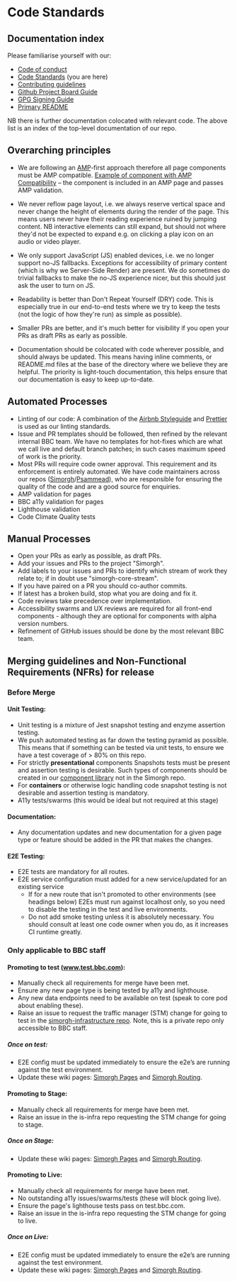 # Code Standards

## Documentation index

Please familiarise yourself with our:

- [Code of conduct](https://github.com/bbc/simorgh/blob/latest/.github/CODE_OF_CONDUCT.md)
- [Code Standards](https://github.com/bbc/simorgh/blob/latest/docs/Code-Standards.md) (you are here)
- [Contributing guidelines](https://github.com/bbc/simorgh/blob/latest/CONTRIBUTING.md)
- [Github Project Board Guide](https://github.com/bbc/simorgh/blob/latest/docs/Project-Board-Guide.md)
- [GPG Signing Guide](docs/GPG-Signing-Guide.md)
- [Primary README](https://github.com/bbc/simorgh/blob/latest/README.md)

NB there is further documentation colocated with relevant code. The above list is an index of the top-level documentation of our repo.

## Overarching principles

- We are following an [AMP](https://amp.dev/documentation/guides-and-tutorials/learn/spec/amphtml/)-first approach therefore all page components must be AMP compatible. [Example of component with AMP Compatibility](https://github.com/bbc/psammead/tree/latest/packages/components/psammead-image) – the component is included in an AMP page and passes AMP validation.

- We never reflow page layout, i.e. we always reserve vertical space and never change the height of elements during the render of the page. This means users never have their reading experience ruined by jumping content. NB interactive elements can still expand, but should not where they'd not be expected to expand e.g. on clicking a play icon on an audio or video player.

- We only support JavaScript (JS) enabled devices, i.e. we no longer support no-JS fallbacks. Exceptions for accessibility of primary content (which is why we Server-Side Render) are present. We do sometimes do trivial fallbacks to make the no-JS experience nicer, but this should just ask the user to turn on JS.

- Readability is better than Don't Repeat Yourself (DRY) code. This is especially true in our end-to-end tests where we try to keep the tests (not the logic of how they're run) as simple as possible).

- Smaller PRs are better, and it's much better for visibility if you open your PRs as draft PRs as early as possible.

- Documentation should be colocated with code wherever possible, and should always be updated. This means having inline comments, or README.md files at the base of the directory where we believe they are helpful. The priority is light-touch documentation, this helps ensure that our documentation is easy to keep up-to-date.

## Automated Processes

- Linting of our code: A combination of the [Airbnb Styleguide](https://github.com/airbnb/javascript/tree/master/react) and [Prettier](https://github.com/prettier/prettier) is used as our linting standards.
- Issue and PR templates should be followed, then refined by the relevant internal BBC team. We have no templates for hot-fixes which are what we call live and default branch patches; in such cases maximum speed of work is the priority.
- Most PRs will require code owner approval. This requirement and its enforcement is entirely automated. We have code maintainers across our repos ([Simorgh](https://github.com/bbc/simorgh)/[Psammead](https://github.com/bbc/psammead)), who are responsible for ensuring the quality of the code and are a good source for enquiries.
- AMP validation for pages
- BBC a11y validation for pages
- Lighthouse validation
- Code Climate Quality tests

## Manual Processes

- Open your PRs as early as possible, as draft PRs.
- Add your issues and PRs to the project "Simorgh".
- Add labels to your issues and PRs to identify which stream of work they relate to; if in doubt use "simorgh-core-stream".
- If you have paired on a PR you should co-author commits.
- If latest has a broken build, stop what you are doing and fix it.
- Code reviews take precedence over implementation.
- Accessibility swarms and UX reviews are required for all front-end components - although they are optional for components with alpha version numbers.
- Refinement of GitHub issues should be done by the most relevant BBC team.

## Merging guidelines and Non-Functional Requirements (NFRs) for release

### Before Merge

#### Unit Testing:

- Unit testing is a mixture of Jest snapshot testing and enzyme assertion testing.
- We push automated testing as far down the testing pyramid as possible. This means that if something can be tested via unit tests, to ensure we have a test coverage of > 80% on this repo.
- For strictly **presentational** components Snapshots tests must be present and assertion testing is desirable. Such types of components should be created in our [component library](https://github.com/bbc/psammead) not in the Simorgh repo.
- For **containers** or otherwise logic handling code snapshot testing is not desirable and assertion testing is mandatory.
- A11y tests/swarms (this would be ideal but not required at this stage)

#### Documentation:

- Any documentation updates and new documentation for a given page type or feature should be added in the PR that makes the changes.

#### E2E Testing:

- E2E tests are mandatory for all routes.
- E2E service configuration must added for a new service/updated for an existing service
  - If for a new route that isn't promoted to other environments (see headings below) E2Es must run against localhost only, so you need to disable the testing in the test and live environments.
  - Do not add smoke testing unless it is absolutely necessary. You should consult at least one code owner when you do, as it increases CI runtime greatly.

### Only applicable to BBC staff

#### Promoting to test (www.test.bbc.com):

- Manually check all requirements for merge have been met.
- Ensure any new page type is being tested by a11y and lighthouse.
- Any new data endpoints need to be available on test (speak to core pod about enabling these).
- Raise an issue to request the traffic manager (STM) change for going to test in the [simorgh-infrastructure repo](https://github.com/bbc/simorgh-infrastructure/). Note, this is a private repo only accessible to BBC staff.

##### Once on test:

- E2E config must be updated immediately to ensure the e2e’s are running against the test environment.
- Update these wiki pages: [Simorgh Pages](https://github.com/bbc/simorgh/wiki/Simorgh-Pages) and [Simorgh Routing](https://github.com/bbc/simorgh/wiki/Simorgh-Routing).

#### Promoting to Stage:

- Manually check all requirements for merge have been met.
- Raise an issue in the is-infra repo requesting the STM change for going to stage.

##### Once on Stage:

- Update these wiki pages: [Simorgh Pages](https://github.com/bbc/simorgh/wiki/Simorgh-Pages) and [Simorgh Routing](https://github.com/bbc/simorgh/wiki/Simorgh-Routing).

#### Promoting to Live:

- Manually check all requirements for merge have been met.
- No outstanding a11y issues/swarms/tests (these will block going live).
- Ensure the page's lighthouse tests pass on test.bbc.com.
- Raise an issue in the is-infra repo requesting the STM change for going to live.

##### Once on Live:

- E2E config must be updated immediately to ensure the e2e’s are running against the test environment.
- Update these wiki pages: [Simorgh Pages](https://github.com/bbc/simorgh/wiki/Simorgh-Pages) and [Simorgh Routing](https://github.com/bbc/simorgh/wiki/Simorgh-Routing).
